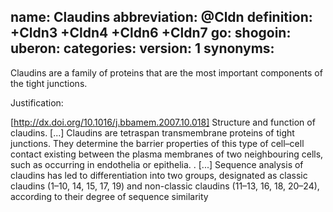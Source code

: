 name: Claudins
abbreviation: @Cldn
definition: +Cldn3 +Cldn4 +Cldn6 +Cldn7
go:
shogoin: 
uberon: 
categories:
version: 1
synonyms:
---

Claudins are a family of proteins that are the most important components of the tight junctions.

Justification:

[http://dx.doi.org/10.1016/j.bbamem.2007.10.018] Structure and function of claudins. [...] Claudins are tetraspan transmembrane proteins of tight junctions. They determine the barrier properties of this type of cell–cell contact existing between the plasma membranes of two neighbouring cells, such as occurring in endothelia or epithelia. . [...] Sequence analysis of claudins has led to differentiation into two groups, designated as classic claudins (1–10, 14, 15, 17, 19) and non-classic claudins (11–13, 16, 18, 20–24), according to their degree of sequence similarity
